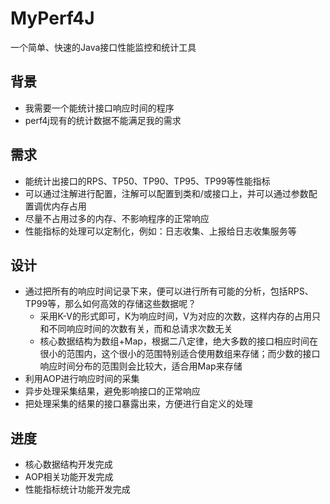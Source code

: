 # MyPerf4J
一个简单、快速的Java接口性能监控和统计工具

## 背景
* 我需要一个能统计接口响应时间的程序
* perf4j现有的统计数据不能满足我的需求

## 需求
* 能统计出接口的RPS、TP50、TP90、TP95、TP99等性能指标
* 可以通过注解进行配置，注解可以配置到类和/或接口上，并可以通过参数配置调优内存占用
* 尽量不占用过多的内存、不影响程序的正常响应
* 性能指标的处理可以定制化，例如：日志收集、上报给日志收集服务等

## 设计
* 通过把所有的响应时间记录下来，便可以进行所有可能的分析，包括RPS、TP99等，那么如何高效的存储这些数据呢？
    - 采用K-V的形式即可，K为响应时间，V为对应的次数，这样内存的占用只和不同响应时间的次数有关，而和总请求次数无关
    - 核心数据结构为数组+Map，根据二八定律，绝大多数的接口相应时间在很小的范围内，这个很小的范围特别适合使用数组来存储；而少数的接口响应时间分布的范围则会比较大，适合用Map来存储
* 利用AOP进行响应时间的采集
* 异步处理采集结果，避免影响接口的正常响应
* 把处理采集的结果的接口暴露出来，方便进行自定义的处理

## 进度
* 核心数据结构开发完成
* AOP相关功能开发完成
* 性能指标统计功能开发完成

